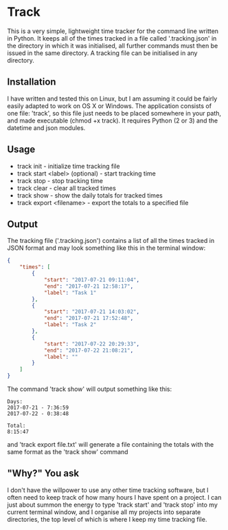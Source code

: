 # Track
This is a very simple, lightweight time tracker for the command line written in Python.
It keeps all of the times tracked in a file called '.tracking.json' in the directory in which it was initialised, all further commands must then be issued in the same directory. A tracking file can be initialised in any directory.
## Installation
I have written and tested this on Linux, but I am assuming it could be fairly easily adapted to work on OS X or Windows. 
The application consists of one file: 'track', so this file just needs to be placed somewhere in your path, and made executable (chmod +x track). It requires Python (2 or 3) and the datetime and json modules. 
## Usage
* track init - initialize time tracking file
* track start &lt;label&gt; (optional) - start tracking time
* track stop - stop tracking time
* track clear - clear all tracked times
* track show - show the daily totals for tracked times
* track export &lt;filename&gt; - export the totals to a specified file
## Output
The tracking file ('.tracking.json') contains a list of all the times tracked in JSON format and may look something like this in the terminal window:
```json
{
    "times": [
        {
            "start": "2017-07-21 09:11:04",
            "end": "2017-07-21 12:58:17",
            "label": "Task 1"
        },
        {
            "start": "2017-07-21 14:03:02",
            "end": "2017-07-21 17:52:48",
            "label": "Task 2"
        },
        {
            "start": "2017-07-22 20:29:33",
            "end": "2017-07-22 21:08:21",
            "label": ""
        }
    ]
}
```
The command 'track show' will output something like this:
```
Days:
2017-07-21 - 7:36:59
2017-07-22 - 0:38:48

Total:
8:15:47
```
and 'track export file.txt' will generate a file containing the totals with the same format as the 'track show' command
## "Why?" You ask
I don't have the willpower to use any other time tracking software, but I often need to keep track of how many hours I have spent on a project. I can just about summon the energy to type 'track start' and 'track stop' into my current terminal window, and I organise all my projects into separate directories, the top level of which is where I keep my time tracking file. 
